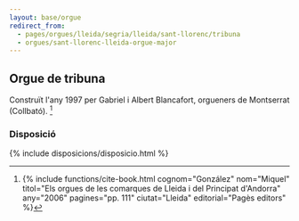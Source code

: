 ```yaml
---
layout: base/orgue
redirect_from:
  - pages/orgues/lleida/segria/lleida/sant-llorenc/tribuna
  - orgues/sant-llorenc-lleida-orgue-major
---
```


## Orgue de tribuna

Construït l'any 1997 per Gabriel i Albert Blancafort, orgueners de Montserrat (Collbató). [^1]

[^1]: {% include functions/cite-book.html cognom="González" nom="Miquel" titol="Els orgues de les comarques de Lleida i del Principat d'Andorra" any="2006" pagines="pp. 111" ciutat="Lleida" editorial="Pagès editors" %}

### Disposició

{% include disposicions/disposicio.html %}

